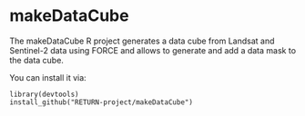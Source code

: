 # makeDataCube
The makeDataCube R project generates a data cube from Landsat and Sentinel-2 data using FORCE and allows to generate and add a data mask to the data cube.

You can install it via:
```
library(devtools)
install_github("RETURN-project/makeDataCube")
```
